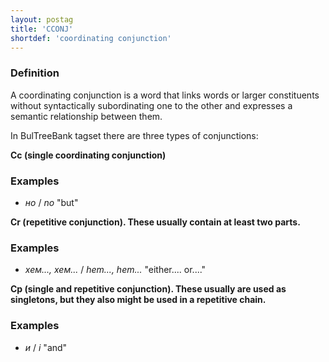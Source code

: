 ```yaml
---
layout: postag
title: 'CCONJ'
shortdef: 'coordinating conjunction'
---
```


### Definition

A coordinating conjunction is a word that links words or larger
constituents without syntactically subordinating one to the other and
expresses a semantic relationship between them.

In BulTreeBank tagset there are three types of conjunctions:

<b>Cc (single coordinating conjunction)</b>

### Examples

- _но_ / _no_ "but"

<b>Cr (repetitive conjunction). These usually contain at least two parts.</b>

### Examples

- _хем..., хем..._ / _hem..., hem..._ "either.... or...."

<b>Cp (single and repetitive conjunction). These usually are used as singletons, but they also might be used
in a repetitive chain.</b>

### Examples

- _и_ / _i_ "and"
